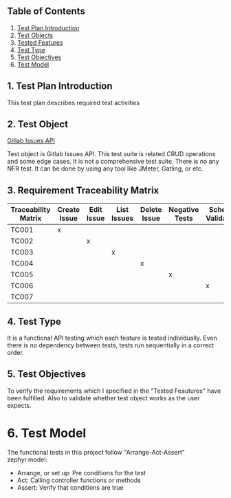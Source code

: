 ## Table of Contents
1. [Test Plan Introduction](#1-test-plan-introduction)
2. [Test Objects](#2-test-objects)
3. [Tested Features](#3-tested-features)
4. [Test Type](#4-test-type)
5. [Test Objectives](#5-test-objectives)
6. [Test Model](#6-test-model)

## 1. Test Plan Introduction
This test plan describes required test activities

## 2. Test Object
<a href="https://docs.gitlab.com/ee/api/issues.html/" target="_blank">Gitlab Issues API</a>

Test object is Gitlab Issues API. This test suite is related CRUD operations and some edge cases. 
It is not a comprehensive test suite. There is no any NFR test. It can be done by using any tool 
like JMeter, Gatling, or etc.

## 3. Requirement Traceability Matrix
| Traceability Matrix  | Create Issue| Edit Issue  | List Issues |Delete Issue |Negative Tests |Schema Validation |Destructive Tests |
| ------------- | ------------- | ------------- | ------------- | -------------| -------------| -------------| -------------|
| TC001  | x  |   |   |  |  |  |  |
| TC002  |   | x  |   |  |  |  |  |
| TC003  |   |   | x  |  |  |  |  |
| TC004  |   |   |   |x  |  |  |  |
| TC005  |   |   |   |  | x  |  |  |
| TC006  |   |   |   |  |  |x  |  |
| TC007  |   |   |  |  |  |  |x  |

## 4. Test Type
It is a functional API testing which each feature is tested individually. 
Even there is no dependency between tests, tests run sequentially in a correct order.

## 5. Test Objectives
To verify the requirements which I specified in the "Tested Feautures" have been fulfilled.
Also to validate whether test object works as the user expects.

# 6. Test Model
The functional tests in this project follow "Arrange-Act-Assert" zephyr.model:

* Arrange, or set up: Pre conditions for the test
* Act: Calling controller functions or methods
* Assert: Verify that conditions are true